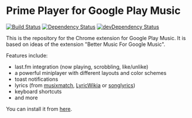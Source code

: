# Prime Player for Google Play Music

[![Build Status](https://travis-ci.org/svenackermann/Prime-Player-Google-Play-Music.svg?branch=develop)](https://travis-ci.org/svenackermann/Prime-Player-Google-Play-Music)
[![Dependency Status](https://david-dm.org/svenackermann/Prime-Player-Google-Play-Music.svg)](https://david-dm.org/svenackermann/Prime-Player-Google-Play-Music)
[![devDependency Status](https://david-dm.org/svenackermann/Prime-Player-Google-Play-Music/dev-status.svg)](https://david-dm.org/svenackermann/Prime-Player-Google-Play-Music#info=devDependencies)

This is the repository for the Chrome extension for Google Play Music.
It is based on ideas of the extension "Better Music For Google Music".

Features include:

* last.fm integration (now playing, scrobbling, like/unlike)
* a powerful miniplayer with different layouts and color schemes
* toast notifications
* lyrics (from [musixmatch](www.musixmatch.com), [LyricWikia](http://lyrics.wikia.com) or [songlyrics](www.songlyrics.com))
* keyboard shortcuts
* and more

You can install it from [here](https://chrome.google.com/webstore/detail/prime-player-for-google-p/npngaakpdgeaajbnidkkginekmnaejbi).
